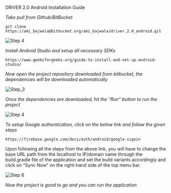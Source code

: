 DRIVER 2.0 Android Installation Guide

*Take pull from Github/BitBucket*

    git clone https://ami_bajwala@bitbucket.org/ami_bajwala/driver_2.0_android.git

![Step 4](images/Android_Step1.png)

*Install Android Studio and setup all necessary SDKs*

    https://www.geeksforgeeks.org/guide-to-install-and-set-up-android-studio/

*Now open the project repository downloaded from bitbucket, the dependencies will be downloaded automatically*

![Step_3](images/Android_Step3.png)

*Once the dependencies are downloaded, hit the “Run” button to run the project*

![Step 4](images/Android_Step4.png)

*To setup Google authentication, click on the below link and follow the given steps*

    https://firebase.google.com/docs/auth/android/google-signin

Upon following all the steps from the above link, you will have to change the base URL
path from the localhost to IP/domain name through the build.gradle file of the application
and set the build variants accordingly and click on “Sync Now” on the right-hand side of
the top menu bar.

![Step 6](images/Android_Step6.png)

*Now the project is good to go and you can run the application*
